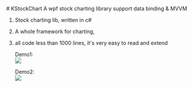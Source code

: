 
<html>

<body>
	<p>
	# KStockChart
A wpf stock charting library support data binding &amp; MVVM

1. Stock charting lib, written in c#
2. A whole framework for charting, 
3. all code less than 1000 lines, it's very easy to read and extend
	</p>
	
	<p>
	Demo1:<br/>
	<img src="https://github.com/kimikan/KStockChart/tree/master/Resources/sample.gif"/>
	
	Demo2:<br/>
	<img src="https://github.com/kimikan/KStockChart/tree/master/Resources/test.png"/>
	</p>
</body>
</html>

